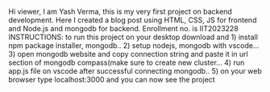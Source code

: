 Hi viewer, I am Yash Verma, this is my very first project on backend development. Here I created a blog post using HTML, CSS, JS for frontend and Node.js and mongodb for backend. Enrollment no. is IIT2023228
INSTRUCTIONS:
to run this project on your desktop download and 1) install npm package installer, mongodb.. 2) setup nodejs, mongodb with vscode... 3) open mongodb website and copy connection string and paste it in url section of mongodb compass(make sure to create new cluster... 4) run app.js file on vscode after successful connecting mongodb.. 5) on your web browser type localhost:3000 and you can now see the project
